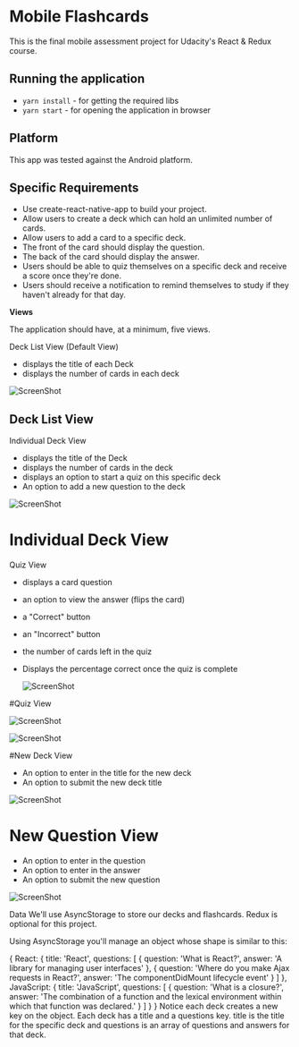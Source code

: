 # Mobile Flashcards

This is the final mobile assessment project for 
Udacity's React & Redux course.

## Running the application

 - `yarn install` - for getting the required libs  
 - `yarn start` - for opening the application in browser

## Platform

This app was tested against the Android platform.

 
 ## Specific Requirements
 
 
 * Use create-react-native-app to build your project.
 * Allow users to create a deck which can hold an unlimited number of cards.
 * Allow users to add a card to a specific deck.
 * The front of the card should display the question.
 * The back of the card should display the answer.
 * Users should be able to quiz themselves on a specific deck and receive a score once they're done.
 * Users should receive a notification to remind themselves to study if they haven't already for that day.

**Views**

 The application should have, at a minimum, five views.
 
 Deck List View (Default View)
 
 * displays the title of each Deck
 * displays the number of cards in each deck
 
  ![ScreenShot](img/1.png)
 
 ## Deck List View
 
 Individual Deck View
 
 * displays the title of the Deck
 * displays the number of cards in the deck
 * displays an option to start a quiz on this specific deck
 * An option to add a new question to the deck
 
  ![ScreenShot](img/2.png)
 
 # Individual Deck View
 
 Quiz View
 
 * displays a card question
 * an option to view the answer (flips the card)
 * a "Correct" button
 * an "Incorrect" button
 * the number of cards left in the quiz
 * Displays the percentage correct once the quiz is complete
 
   ![ScreenShot](img/3.png)
   
 #Quiz View
 
 ![ScreenShot](img/4.png)
 
  ![ScreenShot](img/5.png)

 #New Deck View
 
 * An option to enter in the title for the new deck
 * An option to submit the new deck title
 
 ![ScreenShot](img/6.png)
 
 
 # New Question View
 * An option to enter in the question
 * An option to enter in the answer
 * An option to submit the new question
 
 
 ![ScreenShot](img/7.png)

 Data
 We'll use AsyncStorage to store our decks and flashcards. Redux is optional for this project.
 
 Using AsyncStorage you'll manage an object whose shape is similar to this:
 
 {
   React: {
     title: 'React',
     questions: [
       {
         question: 'What is React?',
         answer: 'A library for managing user interfaces'
       },
       {
         question: 'Where do you make Ajax requests in React?',
         answer: 'The componentDidMount lifecycle event'
       }
     ]
   },
   JavaScript: {
     title: 'JavaScript',
     questions: [
       {
         question: 'What is a closure?',
         answer: 'The combination of a function and the lexical environment within which that function was declared.'
       }
     ]
   }
 }
 Notice each deck creates a new key on the object. Each deck has a title and a questions key. title is the title for the specific deck and questions is an array of questions and answers for that deck.